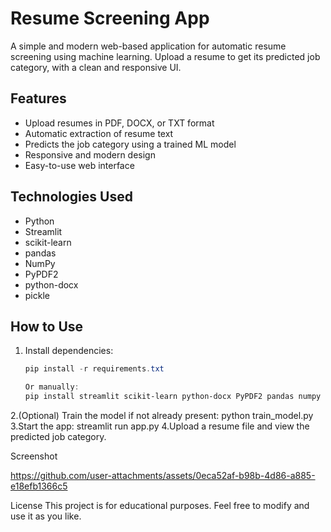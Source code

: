 # Resume Screening App

A simple and modern web-based application for automatic resume screening using machine learning. Upload a resume to get its predicted job category, with a clean and responsive UI.

## Features
- Upload resumes in PDF, DOCX, or TXT format
- Automatic extraction of resume text
- Predicts the job category using a trained ML model
- Responsive and modern design
- Easy-to-use web interface

## Technologies Used
- Python
- Streamlit
- scikit-learn
- pandas
- NumPy
- PyPDF2
- python-docx
- pickle

## How to Use
1. Install dependencies:
   ```powershell
   pip install -r requirements.txt

   Or manually:
   pip install streamlit scikit-learn python-docx PyPDF2 pandas numpy
2.(Optional) Train the model if not already present:
   python train_model.py
3.Start the app:
   streamlit run app.py
4.Upload a resume file and view the predicted job category.

Screenshot

https://github.com/user-attachments/assets/0eca52af-b98b-4d86-a885-e18efb1366c5


License
This project is for educational purposes. Feel free to modify and use it as you like.

